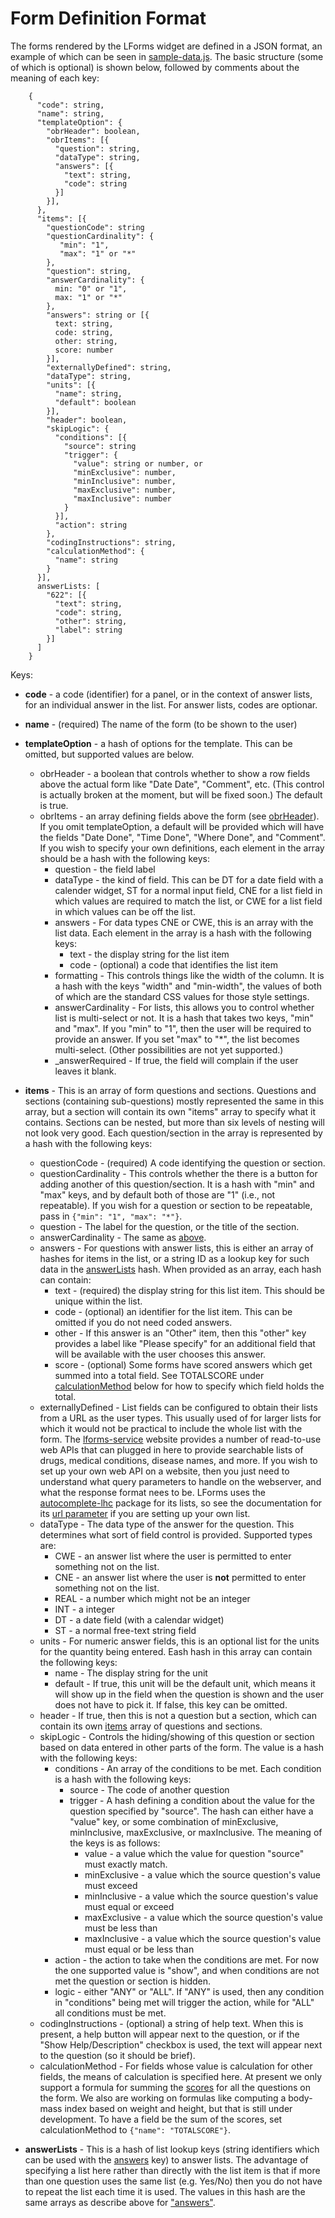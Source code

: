 # Form Definition Format

The forms rendered by the LForms widget are defined in a JSON format, an example
of which can be seen in [sample-data.js](app/scripts/lib/sample-data.js).  The
basic structure (some of which is optional) is shown below, followed by comments
about the meaning of each key:

```
    {
      "code": string,
      "name": string,
      "templateOption": {
        "obrHeader": boolean,
        "obrItems": [{
          "question": string,
          "dataType": string,
          "answers": [{
            "text": string,
            "code": string
          }]
        }],
      },
      "items": [{
        "questionCode": string
        "questionCardinality": {
           "min": "1",
           "max": "1" or "*"
        },
        "question": string,
        "answerCardinality": {
          min: "0" or "1",
          max: "1" or "*"
        },
        "answers": string or [{
          text: string,
          code: string,
          other: string,
          score: number
        }],
        "externallyDefined": string,
        "dataType": string,
        "units": [{
          "name": string,
          "default": boolean
        }],
        "header": boolean,
        "skipLogic": {
          "conditions": [{
            "source": string
            "trigger": {
              "value": string or number, or
              "minExclusive": number,
              "minInclusive": number,
              "maxExclusive": number,
              "maxInclusive": number
            }
          }],
          "action": string
        },
        "codingInstructions": string,
        "calculationMethod": {
          "name": string
        }
      }],
      answerLists: [
        "622": [{
          "text": string,
          "code": string,
          "other": string,
          "label": string
        }]
      ]
    }
```

Keys:

* **code** - a code (identifier) for a panel, or in the context of answer
  lists, for an individual answer in the list.  For answer lists, codes are
  optionar.
* **name** - (required) The name of the form (to be shown to the user)
* **templateOption** - a hash of options for the template.  This can be
  omitted, but supported values are below.
    * <a name="obrHeader"></a>obrHeader - a boolean that controls whether to
      show a row fields above the actual form like "Date Date", "Comment", etc.
      (This control is actually broken at the moment, but will be fixed soon.)
      The default is true.
    * obrItems - an array defining fields above the form (see
      [obrHeader](#obrHeader)).  If you omit templateOption, a default will be
      provided which will have the fields "Date Done", "Time Done", "Where
      Done", and "Comment".  If you wish to specify your own definitions, each
      element in the array should be a hash with the following keys:
        * question - the field label
        * dataType - the kind of field.  This can be DT for a date field with a
          calender widget, ST for a normal input field, CNE for a list field in
          which values are required to match the list, or CWE for a list field in
          which values can be off the list.
        * answers - For data types CNE or CWE, this is an array with the list
          data.  Each element in the array is a hash with the following keys:
          * text - the display string for the list item
          * code - (optional) a code that identifies the list item
        * formatting - This controls things like the width of the column.  It is a
          hash with the keys "width" and "min-width", the values of both of which
          are the standard CSS values for those style settings.
        * <a name="answerCardinality"></a>answerCardinality - For lists, this
          allows you to control whether list is multi-select or not.  It is a hash
          that takes two keys, "min" and "max".  If you "min" to "1", then the
          user will be required to provide an answer.  If you set "max" to "*",
          the list becomes multi-select.  (Other possibilities are not yet
          supported.)
        * _answerRequired - If true, the field will complain if the user leaves it
          blank.
* <a name="items"></a><b>items</b> - This is an array of form questions and
  sections.  Questions and sections (containing sub-questions) mostly
  represented the same in this array, but a section will contain its own
  "items" array to specify what it contains.  Sections can be nested, but more
  than six levels of nesting will not look very good.  Each question/section
  in the array is represented by a hash with the following keys:

    * questionCode - (required) A code identifying the question or section.
    * questionCardinality - This controls whether the there is a button for
      adding another of this question/section.  It is a hash with "min" and
      "max" keys, and by default both of those are "1" (i.e., not repeatable).
      If you wish for a question or section to be repeatable, pass in `{"min":
      "1", "max": "*"}`.
    * question - The label for the question, or the title of the section.
    * answerCardinality - The same as <a href="#answerCardinality">above</a>.
    * <a name="answers"></a>answers - For questions with answer lists, this is
      either an array of hashes for items in the list, or a string ID as a
      lookup key for such data in the <a href="#answerLists">answerLists</a>
      hash.  When provided as an array, each hash can contain:
        * text - (required) the display string for this list item.  This should
          be unique within the list.
        * code - (optional) an identifier for the list item.  This can be
          omitted if you do not need coded answers.
        * other - If this answer is an "Other" item, then this "other" key
          provides a label like "Please specify" for an additional field that
          will be available with the user chooses this answer.
        * <a name="score"></a>score - (optional) Some forms have scored answers
          which get summed into a total field.  See TOTALSCORE under <a
          href="#calculationMethod">calculationMethod</a> below for how to
          specify which field holds the total.
    * externallyDefined - List fields can be configured to obtain their lists
      from a URL as the user types.  This usually used of for larger lists for
      which it would not be practical to include the whole list with the form.
      The [lforms-service](https://lforms-service.nlm.nih.gov/) website provides
      a number of read-to-use web APIs that can plugged in here to provide
      searchable lists of drugs, medical conditions, disease names, and more.
      If you wish to set up your own web API on a website, then you just need to
      understand what query parameters to handle on the webserver, and what the
      response format nees to be.  LForms uses the
      [autocomplete-lhc](http://lhncbc.github.io/autocomplete-lhc/) package for
      its lists, so see the documentation for its [url
      parameter](http://lhncbc.github.io/autocomplete-lhc/docs.html#url) if you
      are setting up your own list.
    * dataType - The data type of the answer for the question. This determines
      what sort of field control is provided.  Supported types are:
        * CWE - an answer list where the user is permitted to enter something
          not on the list.
        * CNE - an answer list where the user is **not** permitted to enter something
          not on the list.
        * REAL - a number which might not be an integer
        * INT - a integer
        * DT - a date field (with a calendar widget)
        * ST - a normal free-text string field
    * units - For numeric answer fields, this is an optional list for the units
      for the quantity being entered.  Eash hash in this array can contain the
      following keys:
        * name - The display string for the unit
        * default - If true, this unit will be the default unit, which means it
          will show up in the field when the question is shown and the user does
          not have to pick it.  If false, this key can be omitted.
    * header - If true, then this is not a question but a section, which can
      contain its own <a href="#items">items</a> array of questions and sections.
    * skipLogic - Controls the hiding/showing of this question or section based
      on data entered in other parts of the form. The value is a hash with the
      following keys:
        * conditions - An array of the conditions to be met.  Each condition is a
          hash with the following keys:
            * source - The code of another question
            * trigger - A hash defining a condition about the value for the
              question specified by "source".  The hash can either have a "value"
              key, or some combination of minExclusive, minInclusive, maxExclusive,
              or maxInclusive.  The meaning of the keys is as follows:
                * value - a value which the value for question "source" must exactly match.
                * minExclusive - a value which the source question's value must exceed
                * minInclusive - a value which the source question's value must equal
                  or exceed
                * maxExclusive - a value which the source question's value must be
                  less than
                * maxInclusive - a value which the source question's value must equal
                  or be less than
        * action - the action to take when the conditions are met.  For now the
          one supported value is "show", and when conditions are not met the
          question or section is hidden.
        * logic - either "ANY" or "ALL".  If "ANY" is used, then any condition in
          "conditions" being met will trigger the action, while for "ALL" all
          conditions must be met.
    * codingInstructions - (optional) a string of help text.  When this is
      present, a help button will appear next to the question, or if the "Show
      Help/Description" checkbox is used, the text will appear next to the
      question (so it should be brief).
    * <a name="calculationMethod"></a>calculationMethod - For fields whose value
      is calculation for other fields, the means of calculation is specified
      here.  At present we only support a formula for summing the <a
      href="#score">scores</a> for all the questions on the form.  We also are
      working on formulas like computing a body-mass index based on weight and
      height, but that is still under development.  To have a field be the sum
      of the scores, set calculationMethod to `{"name": "TOTALSCORE"}`.
* <a name="answerLists"></a><b>answerLists</b> - This is a hash of list lookup
  keys (string identifiers which can be used with the <a
  href="#answers">answers</a> key) to answer lists.  The advantage of
  specifying a list here rather than directly with the list item is that if
  more than one question uses the same list (e.g. Yes/No) then you do not have
  to repeat the list each time it is used.  The values in this hash are the
  same arrays as describe above for <a href="#answers">"answers"</a>.


